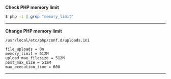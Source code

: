 **Check PHP memory limit**

```bash
$ php -i | grep "memory_limit"
```

---

**Change PHP memory limit**

```
/usr/local/etc/php/conf.d/uploads.ini

file_uploads = On
memory_limit = 512M
upload_max_filesize = 512M
post_max_size = 512M
max_execution_time = 600
```

---
